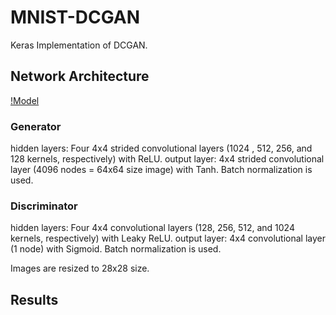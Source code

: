 # MNIST-DCGAN
Keras Implementation of DCGAN.


## Network Architecture
[!Model](https://gluon.mxnet.io/_images/dcgan.png)

### Generator
hidden layers: Four 4x4 strided convolutional layers (1024 , 512, 256, and 128 kernels, respectively) with ReLU.
output layer: 4x4 strided convolutional layer (4096 nodes = 64x64 size image) with Tanh.
Batch normalization is used.

### Discriminator
hidden layers: Four 4x4 convolutional layers (128, 256, 512, and 1024 kernels, respectively) with Leaky ReLU.
output layer: 4x4 convolutional layer (1 node) with Sigmoid.
Batch normalization is used.


Images are resized to 28x28 size.

## Results

